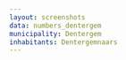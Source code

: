 ```yaml
---
layout: screenshots
data: numbers_dentergem
municipality: Dentergem
inhabitants: Dentergemnaars
---
```

